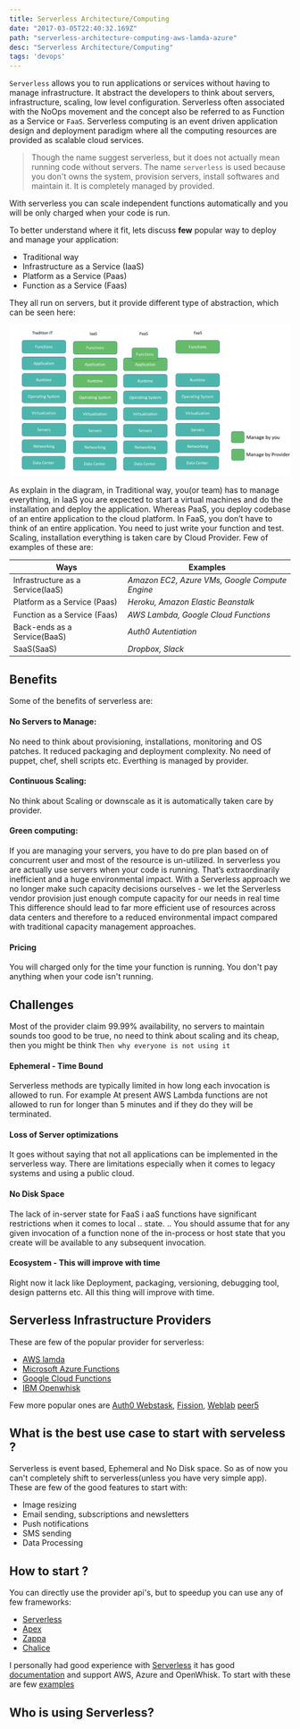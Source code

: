 ```yaml
---
title: Serverless Architecture/Computing
date: "2017-03-05T22:40:32.169Z"
path: "serverless-architecture-computing-aws-lamda-azure"
desc: "Serverless Architecture/Computing"
tags: 'devops'
---
```


`Serverless` allows you to run applications or services without having to manage infrastructure. It abstract the developers to think about servers, infrastructure, scaling, low level configuration. Serverless often associated with the NoOps movement and the concept also be referred to as Function as a Service or `FaaS`.  Serverless computing is an event driven application design and deployment paradigm where all the computing resources are provided as scalable cloud services.

> Though the name suggest serverless, but it does not actually mean running code without servers. The name `serverless` is used because you don't owns the system, provision servers, install softwares and maintain it. It is completely managed by provided.

With serverless you can scale independent functions automatically and you will be only charged when your code is run.

To better understand where it fit, lets discuss **few** popular way to deploy and manage your application:

- Traditional way
- Infrastructure as a Service (IaaS)
- Platform as a Service (Paas)
- Function as a Service (Faas)

They all run on servers, but it provide different type of abstraction, which can be seen here:

![screen](./faas-vs-iaas-vs-pass.png)

As explain in the diagram, in Traditional way, you(or team) has to manage everything, in IaaS you are expected to start a virtual machines and do the installation and deploy the application. Whereas PaaS, you deploy codebase of an entire application to the cloud platform.
In FaaS, you don’t have to think of an entire application. You need to just write your function and test. Scaling, installation everything is taken care by Cloud Provider.
Few of examples of these are:

Ways | Examples
--- | ---
Infrastructure as a Service(IaaS) | *Amazon EC2, Azure VMs, Google Compute Engine*
Platform as a Service (Paas)| *Heroku, Amazon Elastic Beanstalk*
Function as a Service (Faas) | *AWS Lambda, Google Cloud Functions*
Back-ends as a Service(BaaS) | *Auth0 Autentiation*
SaaS(SaaS) | *Dropbox, Slack*


## Benefits
Some of the benefits of serverless are:

#### No Servers to Manage:
No need to think about provisioning, installations, monitoring and OS patches. It reduced packaging and deployment complexity. No need of puppet, chef, shell scripts etc. Everthing is managed by provider.

#### Continuous Scaling:
No think about Scaling or downscale as it is automatically taken care by provider.

#### Green computing:
If you are managing your servers, you have to do pre plan based on of concurrent user and most of the resource is un-utilized. In serverless you are actually use servers when your code is running. That’s extraordinarily inefficient and a huge environmental impact.
With a Serverless approach we no longer make such capacity decisions ourselves - we let the Serverless vendor provision just enough compute capacity for our needs in real time
This difference should lead to far more efficient use of resources across data centers and therefore to a reduced environmental impact compared with traditional capacity management approaches.

#### Pricing
You will charged only for the time your function is running. You don't pay anything when your code isn't running.


## Challenges
Most of the provider claim 99.99%  availability, no servers to maintain sounds too good to be true, no need to think about scaling and its cheap, then you might be  think `Then why everyone is not using it`

#### Ephemeral - Time Bound
Serverless methods are typically limited in how long each invocation is allowed to run. For example At present AWS Lambda functions are not allowed to run for longer than 5 minutes and if they do they will be terminated.

#### Loss of Server optimizations
It goes without saying that not all applications can be implemented in the serverless way. There are limitations especially when it comes to legacy systems and using a public cloud.

#### No Disk Space
The lack of in-server state for FaaS i
aaS functions have significant restrictions when it comes to local .. state. .. You should assume that for any given invocation of a function none of the in-process or host state that you create will be available to any subsequent invocation.

#### Ecosystem - This will improve with time
Right now it lack like Deployment, packaging, versioning, debugging tool, design patterns etc.  All this thing will improve with time.

## Serverless Infrastructure Providers

These are few of the popular provider for serverless:

*  [AWS lamda](https://aws.amazon.com/lambda)
*  [Microsoft Azure Functions](https://azure.microsoft.com/en-in/services/functions/)
*  [Google Cloud Functions](https://cloud.google.com/functions/)
*  [IBM Openwhisk](https://developer.ibm.com/openwhisk/)

Few more popular ones are [Auth0 Webstask](https://webtask.io/), [Fission](http://fission.io/), [Weblab](https://weblab.io/)
[peer5](https://www.peer5.com/)

## What is the best use case to start with serveless ?
Serverless is event based, Ephemeral and No Disk space. So as of now you can't completely shift to serverless(unless you have very simple app). These are few of the good features to start with:  
* Image resizing
* Email sending, subscriptions and newsletters
* Push notifications
* SMS sending
* Data Processing

## How to start ?
You can directly use the provider api's, but to speedup you can use any of few frameworks:
* [Serverless](https://github.com/serverless/serverless)
* [Apex](http://apex.run/)
* [Zappa](https://github.com/Miserlou/Zappa)
* [Chalice](https://github.com/awslabs/chalice)

I personally had good experience with [Serverless](https://github.com/serverless/serverless) it has good [documentation](https://serverless.com/framework/docs/) and  support AWS, Azure and OpenWhisk.
To start with these are few [examples](https://github.com/serverless/examples)

## Who is using Serverless?
